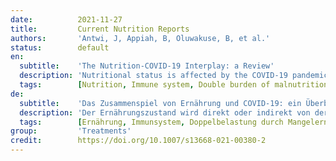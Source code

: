 ```yaml
---
date:          2021-11-27
title:         Current Nutrition Reports
authors:       'Antwi, J, Appiah, B, Oluwakuse, B, et al.'
status:        default
en:
  subtitle:    'The Nutrition-COVID-19 Interplay: a Review'
  description: 'Nutritional status is affected by the COVID-19 pandemic, directly or indirectly. Even with the recent rollout of the coronavirus disease 2019 (COVID-19) vaccines and availability of medicines such as remdesivir, and monoclonal antibodies, host nutritional status is pivotal in the fight against the acute respiratory syndrome coronavirus 2 (SARS-CoV-2) infection and outcomes. The purpose of this review is to discuss the effects of COVID-19-related lockdown on lifestyle behaviors, and the nutritional consequences, and the direct sequelae of the infection on nutrition including potential nutritional interventions. The COVID-19-related lockdown imposed radical changes in lifestyle behaviors with considerable short-term and long-term health and nutritional consequences including weight gain and obesity and increased cardiometabolic risk, consistently linked to worsened prognosis. The extent of the impact was dependent on food insecurity, overall stress and disordered eating, physical inactivity, and exposure to COVID-19-related nutrition information sources. COVID-19 could directly induce inflammatory responses and poor nutrient intake and absorption leading to undernutrition with micronutrient deficiencies, which impairs immune system function with subsequent amplified risk of infection and disease severity. Nutrition interventions through nutrition support, dietary supplementation, and home remedies such as use of zinc, selenium, vitamin D, and omega-3 fatty acids showed the most significant promise to mitigate the course of COVID-19 infection and improve survival rates. The nutrition-COVID-19 relationship and related dietary changes mimic a vicious cycle of the double burden of malnutrition, both obesity and undernutrition with micronutrient deficiencies, which promote infection, disease progression, and potential death.'
  tags:        [Nutrition, Immune system, Double burden of malnutrition, Nutrition behavior, Weight changes, Food insecurity, Ageusia, Dysgeusia, Lockdown]
de:
  subtitle:    'Das Zusammenspiel von Ernährung und COVID-19: ein Überblick'
  description: 'Der Ernährungszustand wird direkt oder indirekt von der COVID-19-Pandemie beeinflusst. Trotz der Einführung der Impfstoffe gegen die Coronavirus-Krankheit 2019 (COVID-19) und der Verfügbarkeit von Arzneimitteln wie Remdesivir und monoklonalen Antikörpern ist der Ernährungszustand des Wirts von zentraler Bedeutung für die Bekämpfung der Infektion mit dem akuten respiratorischen Syndrom Coronavirus 2 (SARS-CoV-2) und die daraus resultierenden Folgen. Ziel dieser Übersichtsarbeit ist, die Auswirkungen der COVID-19-bedingten Abriegelung auf das Lebensstilverhalten und die Ernährungsfolgen sowie die direkten Folgen der Infektion auf die Ernährung einschließlich möglicher Ernährungsinterventionen zu erörtern. Die COVID-19-bedingte Sperre führte zu einer radikalen Änderung der Lebensgewohnheiten mit erheblichen kurz- und langfristigen Folgen für die Gesundheit und die Ernährung, darunter Gewichtszunahme und Fettleibigkeit sowie ein erhöhtes kardiometabolisches Risiko, das durchweg mit einer verschlechterten Prognose verbunden ist. Das Ausmaß der Auswirkungen hing von der Ernährungsunsicherheit, dem Gesamtstress und der Essstörung, der körperlichen Inaktivität und der Exposition gegenüber COVID-19-bezogenen Ernährungsinformationsquellen ab. COVID-19 könnte direkt Entzündungsreaktionen und eine schlechte Nährstoffaufnahme und -absorption auslösen, was zu einer Unterernährung mit Mikronährstoffmangel führt, die die Funktion des Immunsystems beeinträchtigt und damit das Infektionsrisiko und den Schweregrad der Erkrankung erhöht. Ernährungsinterventionen durch Ernährungsunterstützung, Nahrungsergänzung und Hausmittel wie die Verwendung von Zink, Selen, Vitamin D und Omega-3-Fettsäuren waren am vielversprechendsten, um den Verlauf der COVID-19-Infektion zu mildern und die Überlebensraten zu verbessern. Die Beziehung zwischen Ernährung und COVID-19 und die damit zusammenhängenden Ernährungsumstellungen stellen einen Teufelskreis dar, der durch die doppelte Last der Fehlernährung - sowohl Übergewicht als auch Unterernährung mit Mikronährstoffmangel - entsteht und die Infektion, das Fortschreiten der Krankheit und den möglichen Tod fördert.' 
  tags:        [Ernährung, Immunsystem, Doppelbelastung durch Mangelernährung, Ernährungsverhalten, Gewichtsveränderungen, Ernährungsunsicherheit, Ageusie, Dysgeusie, Lockdown]
group:         'Treatments'
credit:        https://doi.org/10.1007/s13668-021-00380-2
---
```

